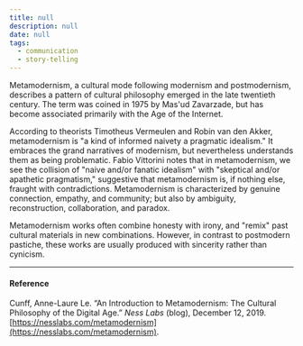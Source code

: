 ```yaml
---
title: null
description: null
date: null
tags:
  - communication
  - story-telling
---
```


Metamodernism, a cultural mode following modernism and postmodernism, describes a pattern of cultural philosophy emerged in the late twentieth century. The term was coined in 1975 by Mas'ud Zavarzade, but has become associated primarily with the Age of the Internet.

According to theorists Timotheus Vermeulen and Robin van den Akker, metamodernism is "a kind of informed naivety a pragmatic idealism." It embraces the grand narratives of modernism, but nevertheless understands them as being problematic. Fabio Vittorini notes that in metamodernism, we see the collision of "naive and/or fanatic idealism" with "skeptical and/or apathetic pragmatism," suggestive that metamodernism is, if nothing else, fraught with contradictions. Metamodernism is characterized by genuine connection, empathy, and community; but also by ambiguity, reconstruction, collaboration, and paradox.

Metamodernism works often combine honesty with irony, and "remix" past cultural materials in new combinations. However, in contrast to postmodern pastiche, these works are usually produced with sincerity rather than cynicism.

---

#### Reference

Cunff, Anne-Laure Le. “An Introduction to Metamodernism: The Cultural Philosophy of the Digital Age.” _Ness Labs_ (blog), December 12, 2019. [https://nesslabs.com/metamodernism](https://nesslabs.com/metamodernism).
